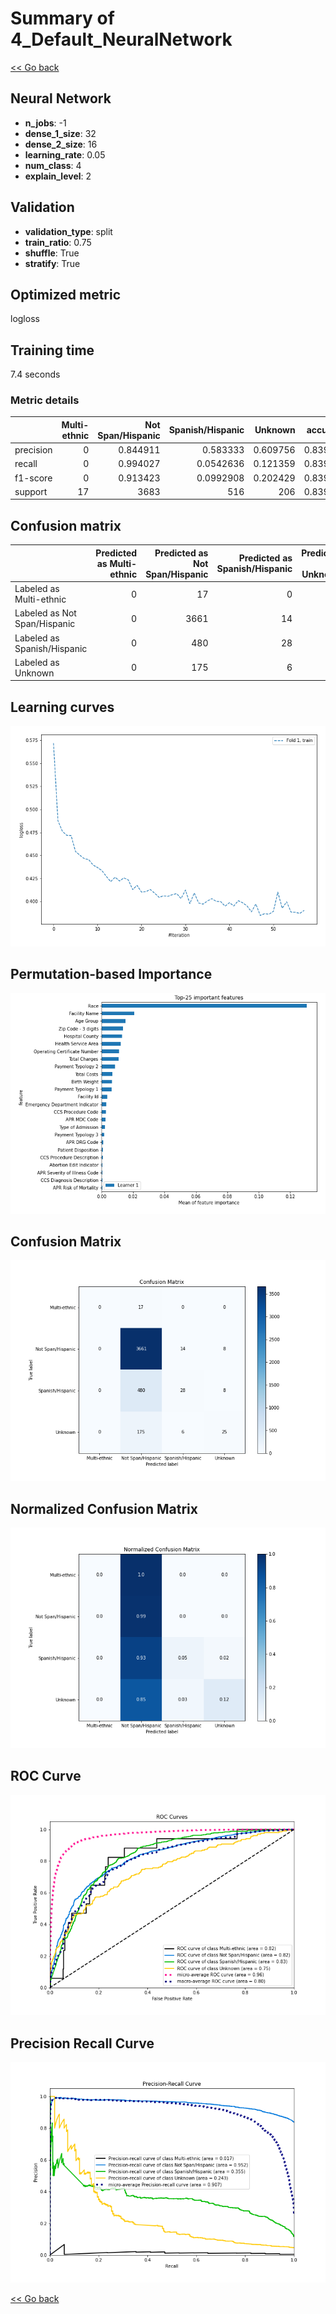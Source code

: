 # Summary of 4_Default_NeuralNetwork

[<< Go back](../README.md)


## Neural Network
- **n_jobs**: -1
- **dense_1_size**: 32
- **dense_2_size**: 16
- **learning_rate**: 0.05
- **num_class**: 4
- **explain_level**: 2

## Validation
 - **validation_type**: split
 - **train_ratio**: 0.75
 - **shuffle**: True
 - **stratify**: True

## Optimized metric
logloss

## Training time

7.4 seconds

### Metric details
|           |   Multi-ethnic |   Not Span/Hispanic |   Spanish/Hispanic |    Unknown |   accuracy |   macro avg |   weighted avg |   logloss |
|:----------|---------------:|--------------------:|-------------------:|-----------:|-----------:|------------:|---------------:|----------:|
| precision |              0 |            0.844911 |          0.583333  |   0.609756 |   0.839891 |    0.5095   |       0.800185 |  0.466572 |
| recall    |              0 |            0.994027 |          0.0542636 |   0.121359 |   0.839891 |    0.292412 |       0.839891 |  0.466572 |
| f1-score  |              0 |            0.913423 |          0.0992908 |   0.202429 |   0.839891 |    0.303786 |       0.781789 |  0.466572 |
| support   |             17 |         3683        |        516         | 206        |   0.839891 | 4422        |    4422        |  0.466572 |


## Confusion matrix
|                              |   Predicted as Multi-ethnic |   Predicted as Not Span/Hispanic |   Predicted as Spanish/Hispanic |   Predicted as Unknown |
|:-----------------------------|----------------------------:|---------------------------------:|--------------------------------:|-----------------------:|
| Labeled as Multi-ethnic      |                           0 |                               17 |                               0 |                      0 |
| Labeled as Not Span/Hispanic |                           0 |                             3661 |                              14 |                      8 |
| Labeled as Spanish/Hispanic  |                           0 |                              480 |                              28 |                      8 |
| Labeled as Unknown           |                           0 |                              175 |                               6 |                     25 |

## Learning curves
![Learning curves](learning_curves.png)

## Permutation-based Importance
![Permutation-based Importance](permutation_importance.png)
## Confusion Matrix

![Confusion Matrix](confusion_matrix.png)


## Normalized Confusion Matrix

![Normalized Confusion Matrix](confusion_matrix_normalized.png)


## ROC Curve

![ROC Curve](roc_curve.png)


## Precision Recall Curve

![Precision Recall Curve](precision_recall_curve.png)



[<< Go back](../README.md)

